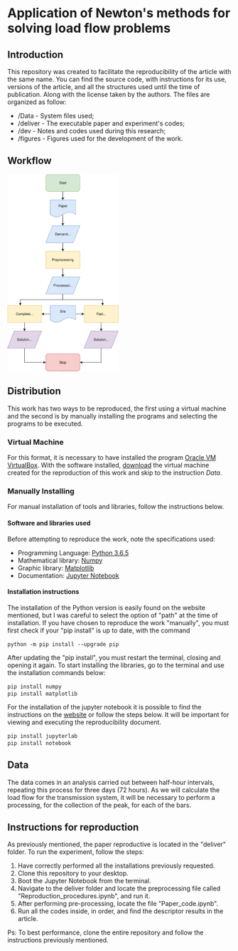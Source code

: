 # Application of Newton's methods for solving load flow problems
## Introduction
  This repository was created to facilitate the reproducibility of the article with the same name. You can find the source code, with instructions for its use, versions of the article, and all the structures used until the time of publication. Along with the license taken by the authors.
The files are organized as follow:
* /Data - System files used;
* /deliver - The executable paper and experiment's codes;
* /dev - Notes and codes used during this research;
* /figures - Figures used for the development of the work.
## Workflow
<img src="https://github.com/ReneJunior/final-project/blob/master/figures/WorkFlow.svg" width="250">

## Distribution
This work has two ways to be reproduced, the first using a virtual machine and the second is by manually installing the programs and selecting the programs to be executed.

### Virtual Machine

For this format, it is necessary to have installed the program [Oracle VM VirtualBox](https://www.virtualbox.org/). With the software installed, [download]() the virtual machine created for the reproduction of this work and skip to the instruction *Data*.

### Manually Installing

For manual installation of tools and libraries, follow the instructions below.

#### Software and libraries used
Before attempting to reproduce the work, note the specifications used:

* Programming Language: [Python 3.6.5](https://www.python.org/downloads/release/python-365/) 
* Mathematical library: [Numpy](https://numpy.org/)
* Graphic library: [Matplotlib](https://matplotlib.org/)
* Documentation: [Jupyter Notebook](https://jupyter.org/)

#### Installation instructions 
The installation of the Python version is easily found on the website mentioned, but I was careful to select the option of "path" at the time of installation. If you have chosen to reproduce the work "manually", you must first check if your "pip install" is up to date, with the command
```
python -m pip install --upgrade pip
```
After updating the "pip install", you must restart the terminal, closing and opening it again. To start installing the libraries, go to the terminal and use the installation commands below:
```
pip install numpy
pip install matplotlib
```
For the installation of the jupyter notebook it is possible to find the instructions on the [website](https://jupyter.org/install) or follow the steps below. It will be important for viewing and executing the reproducibility document.
```
pip install jupyterlab
pip install notebook
```

## Data
The data comes in an analysis carried out between half-hour intervals, repeating this process for three days (72 hours). As we will calculate the load flow for the transmission system, it will be necessary to perform a processing, for the collection of the peak, for each of the bars.

## Instructions for reproduction
As previously mentioned, the paper reproductive is located in the "deliver" folder. To run the experiment, follow the steps:
1. Have correctly performed all the installations previously requested.
2. Clone this repository to your desktop.
3. Boot the Jupyter Notebook from the terminal.
4. Navigate to the deliver folder and locate the preprocessing file called "Reproduction_procedures.ipynb", and run it.
5. After performing pre-processing, locate the file "Paper_code.ipynb".
6. Run all the codes inside, in order, and find the descriptor results in the article.

Ps: To best performance, clone the entire repository and follow the instructions previously mentioned.
